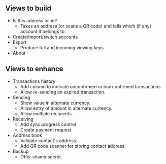 ﻿## Views to build

- Is this address mine?
  - Takes an address (or scans a QR code) and tells which (if any) account it belongs to.
- Create/import/switch accounts
- Export
  - Produce full and incoming viewing keys
- About

## Views to enhance

- Transactions history
  - Add column to indicate unconfirmed or low confirmed transactions
  - Allow re-sending an expired transaction.
- Sending
  - Show value in alternate currency.
  - Allow entry of amount in alternate currency.
  - Allow multiple recipients.
- Receiving
  - Add sync progress control
  - Create payment request
- Address book
  - Validate contact's address.
  - Add QR code scanner for storing contact address.
- Backup
  - Offer shamir secret
